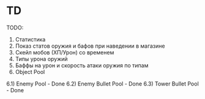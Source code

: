 # TD
TODO:
1) Статистика
2) Показ статов оружия и бафов при наведении в магазине
3) Скейл мобов (ХП/Урон) со временем
4) Типы урона оружий
5) Баффы на урон и скорость атаки оружия по типам
6) Object Pool

  6.1) Enemy Pool - Done
  6.2) Enemy Bullet Pool - Done
  6.3) Tower Bullet Pool - Done
   
